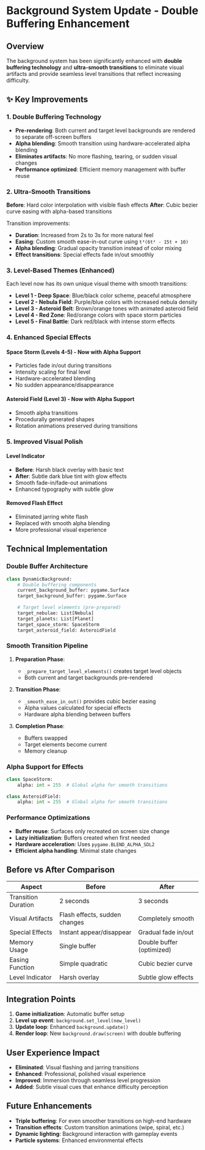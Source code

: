 # Background System Update - Double Buffering Enhancement

## Overview
The background system has been significantly enhanced with **double buffering technology** and **ultra-smooth transitions** to eliminate visual artifacts and provide seamless level transitions that reflect increasing difficulty.

## ✨ Key Improvements

### 1. Double Buffering Technology
- **Pre-rendering**: Both current and target level backgrounds are rendered to separate off-screen buffers
- **Alpha blending**: Smooth transition using hardware-accelerated alpha blending
- **Eliminates artifacts**: No more flashing, tearing, or sudden visual changes
- **Performance optimized**: Efficient memory management with buffer reuse

### 2. Ultra-Smooth Transitions
**Before**: Hard color interpolation with visible flash effects
**After**: Cubic bezier curve easing with alpha-based transitions

Transition improvements:
- **Duration**: Increased from 2s to 3s for more natural feel
- **Easing**: Custom smooth ease-in-out curve using `t³(6t² - 15t + 10)`
- **Alpha blending**: Gradual opacity transition instead of color mixing
- **Effect transitions**: Special effects fade in/out smoothly

### 3. Level-Based Themes (Enhanced)
Each level now has its own unique visual theme with smooth transitions:

- **Level 1 - Deep Space**: Blue/black color scheme, peaceful atmosphere
- **Level 2 - Nebula Field**: Purple/blue colors with increased nebula density  
- **Level 3 - Asteroid Belt**: Brown/orange tones with animated asteroid field
- **Level 4 - Red Zone**: Red/orange colors with space storm particles
- **Level 5 - Final Battle**: Dark red/black with intense storm effects

### 4. Enhanced Special Effects

#### Space Storm (Levels 4-5) - Now with Alpha Support
- Particles fade in/out during transitions
- Intensity scaling for final level
- Hardware-accelerated blending
- No sudden appearance/disappearance

#### Asteroid Field (Level 3) - Now with Alpha Support  
- Smooth alpha transitions
- Procedurally generated shapes
- Rotation animations preserved during transitions

### 5. Improved Visual Polish

#### Level Indicator
- **Before**: Harsh black overlay with basic text
- **After**: Subtle dark blue tint with glow effects
- Smooth fade-in/fade-out animations
- Enhanced typography with subtle glow

#### Removed Flash Effect
- Eliminated jarring white flash
- Replaced with smooth alpha blending
- More professional visual experience

## Technical Implementation

### Double Buffer Architecture
```python
class DynamicBackground:
    # Double buffering components
    current_background_buffer: pygame.Surface
    target_background_buffer: pygame.Surface
    
    # Target level elements (pre-prepared)
    target_nebulae: List[Nebula]
    target_planets: List[Planet]
    target_space_storm: SpaceStorm
    target_asteroid_field: AsteroidField
```

### Smooth Transition Pipeline
1. **Preparation Phase**: 
   - `_prepare_target_level_elements()` creates target level objects
   - Both current and target backgrounds pre-rendered

2. **Transition Phase**:
   - `_smooth_ease_in_out()` provides cubic bezier easing
   - Alpha values calculated for special effects
   - Hardware alpha blending between buffers

3. **Completion Phase**:
   - Buffers swapped
   - Target elements become current
   - Memory cleanup

### Alpha Support for Effects
```python
class SpaceStorm:
    alpha: int = 255  # Global alpha for smooth transitions
    
class AsteroidField:
    alpha: int = 255  # Global alpha for smooth transitions
```

### Performance Optimizations
- **Buffer reuse**: Surfaces only recreated on screen size change
- **Lazy initialization**: Buffers created when first needed
- **Hardware acceleration**: Uses `pygame.BLEND_ALPHA_SDL2`
- **Efficient alpha handling**: Minimal state changes

## Before vs After Comparison

| Aspect | Before | After |
|--------|--------|-------|
| Transition Duration | 2 seconds | 3 seconds |
| Visual Artifacts | Flash effects, sudden changes | Completely smooth |
| Special Effects | Instant appear/disappear | Gradual fade in/out |
| Memory Usage | Single buffer | Double buffer (optimized) |
| Easing Function | Simple quadratic | Cubic bezier curve |
| Level Indicator | Harsh overlay | Subtle glow effects |

## Integration Points
1. **Game initialization**: Automatic buffer setup
2. **Level up event**: `background.set_level(new_level)` 
3. **Update loop**: Enhanced `background.update()`
4. **Render loop**: New `background.draw(screen)` with double buffering

## User Experience Impact
- **Eliminated**: Visual flashing and jarring transitions
- **Enhanced**: Professional, polished visual experience
- **Improved**: Immersion through seamless level progression
- **Added**: Subtle visual cues that enhance difficulty perception

## Future Enhancements
- **Triple buffering**: For even smoother transitions on high-end hardware
- **Transition effects**: Custom transition animations (wipe, spiral, etc.)
- **Dynamic lighting**: Background interaction with gameplay events
- **Particle systems**: Enhanced environmental effects 